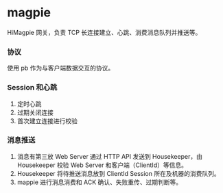 # magpie
HiMagpie 网关，负责 TCP 长连接建立、心跳、消费消息队列并推送等。

### 协议
使用 pb 作为与客户端数据交互的协议。

### Session 和心跳
1. 定时心跳
2. 过期关闭连接
3. 首次建立连接进行校验

### 消息推送
1. 消息有第三放 Web Server 通过 HTTP API 发送到 Housekeeper，由 Housekeeper 校验 Web Server 和客户端（ClientId）等信息。  
2. Housekeeper 将待推送消息放到 ClientId Session 所在及机器的消费队列。  
3. mappie 进行消息消费和 ACK 确认、失败重传、过期判断等。
